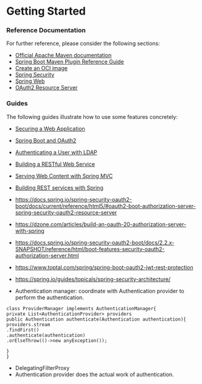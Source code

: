 # Getting Started

### Reference Documentation
For further reference, please consider the following sections:

* [Official Apache Maven documentation](https://maven.apache.org/guides/index.html)
* [Spring Boot Maven Plugin Reference Guide](https://docs.spring.io/spring-boot/docs/2.3.3.RELEASE/maven-plugin/reference/html/)
* [Create an OCI image](https://docs.spring.io/spring-boot/docs/2.3.3.RELEASE/maven-plugin/reference/html/#build-image)
* [Spring Security](https://docs.spring.io/spring-boot/docs/2.3.3.RELEASE/reference/htmlsingle/#boot-features-security)
* [Spring Web](https://docs.spring.io/spring-boot/docs/2.3.3.RELEASE/reference/htmlsingle/#boot-features-developing-web-applications)
* [OAuth2 Resource Server](https://docs.spring.io/spring-boot/docs/2.3.3.RELEASE/reference/htmlsingle/#boot-features-security-oauth2-server)

### Guides
The following guides illustrate how to use some features concretely:

* [Securing a Web Application](https://spring.io/guides/gs/securing-web/)
* [Spring Boot and OAuth2](https://spring.io/guides/tutorials/spring-boot-oauth2/)
* [Authenticating a User with LDAP](https://spring.io/guides/gs/authenticating-ldap/)
* [Building a RESTful Web Service](https://spring.io/guides/gs/rest-service/)
* [Serving Web Content with Spring MVC](https://spring.io/guides/gs/serving-web-content/)
* [Building REST services with Spring](https://spring.io/guides/tutorials/bookmarks/)


* https://docs.spring.io/spring-security-oauth2-boot/docs/current/reference/html5/#oauth2-boot-authorization-server-spring-security-oauth2-resource-server
* https://dzone.com/articles/build-an-oauth-20-authorization-server-with-spring
* https://docs.spring.io/spring-security-oauth2-boot/docs/2.2.x-SNAPSHOT/reference/html/boot-features-security-oauth2-authorization-server.html
* https://www.toptal.com/spring/spring-boot-oauth2-jwt-rest-protection
* https://spring.io/guides/topicals/spring-security-architecture/

* Authentication manager: coordinate with Authentication provider to perform the authentication.
```
class ProviderManager implements AuthenticationManager{
private List<AuthenticationProvider> providers
public Authentication authenticate(Authentication authentication){
providers.stream
.findFirst()
.authenticate(authentication)
.orElseThrow(()->new anyException());

}
}
```
* DelegatingFilterProxy
* Authentication provider does the actual work of authentication.
